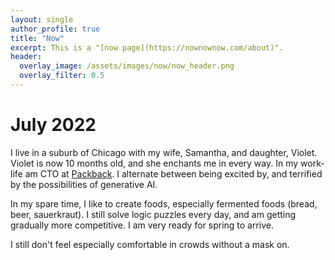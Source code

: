 ```yaml
---
layout: single
author_profile: true
title: "Now"
excerpt: This is a "[now page](https://nownownow.com/about)".
header:
  overlay_image: /assets/images/now/now_header.png
  overlay_filter: 0.5
---
```


# July 2022

I live in a suburb of Chicago with my wife, Samantha, and daughter, Violet. Violet is now 10 months old, and she enchants me in every way.  In my work-life am CTO at [Packback](https://packback.co).  I alternate between being excited by, and terrified by the possibilities of generative AI.

In my spare time, I like to create foods, especially fermented foods (bread, beer, sauerkraut).  I still solve logic puzzles every day, and am getting gradually more competitive.  I am very ready for spring to arrive.

I still don't feel especially comfortable in crowds without a mask on.
